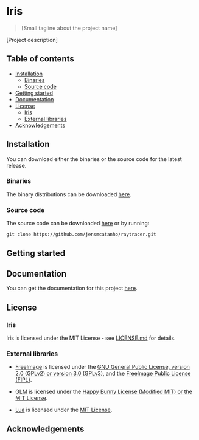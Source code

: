 # Iris
> [Small tagline about the project name]

[Project description]

## Table of contents
- [Installation](#installation)
  - [Binaries](#binaries)
  - [Source code](#source-code)
- [Getting started](#getting-started)
- [Documentation](#documentation)
- [License](#license)
  - [Iris](#iris)
  - [External libraries](#external-libraries)
- [Acknowledgements](#acknowledgements)

## Installation <a name="installation"></a>
You can download either the binaries or the source code for the latest release.

### Binaries <a name="binaries"></a>
The binary distributions can be downloaded [here]().

### Source code <a name="sourcecode"></a>
The source code can be downloaded [here]() or by running:

`git clone https://github.com/jensmcatanho/raytracer.git`

## Getting started <a name="getting-started"></a>

## Documentation <a name="documentation"></a>
You can get the documentation for this project [here](http://jensmcatanho.github.io/raytracer/).

## License <a name="license"></a>
### Iris <a name="iris"></a>
Iris is licensed under the MIT License - see [LICENSE.md](https://github.com/jensmcatanho/raytracer/blob/master/LICENSE "[project-name]'s license") for details.

### External libraries <a name="external-libraries"></a>
- [FreeImage](http://freeimage.sourceforge.net/) is licensed under the [GNU General Public License, version 2.0 (GPLv2) or version 3.0 (GPLv3)](https://opensource.org/licenses/gpl-license.php), and the [FreeImage Public License (FIPL)](http://freeimage.sourceforge.net/freeimage-license.txt).

- [GLM](http://glm.g-truc.net/0.9.8/index.html) is licensed under the [Happy Bunny License (Modified MIT) or the MIT License](http://glm.g-truc.net/copying.txt).

- [Lua](https://www.lua.org/home.html) is licensed under the [MIT License](http://www.opensource.org/licenses/mit-license.html).

## Acknowledgements <a name="acknowledgements"></a>
